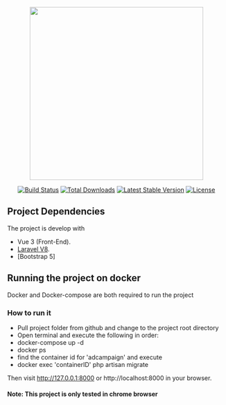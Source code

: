 <p align="center"><a href="https://laravel.com" target="_blank"><img src="https://raw.githubusercontent.com/laravel/art/master/logo-lockup/5%20SVG/2%20CMYK/1%20Full%20Color/laravel-logolockup-cmyk-red.svg" width="400"></a></p>

<p align="center">
<a href="https://travis-ci.org/laravel/framework"><img src="https://travis-ci.org/laravel/framework.svg" alt="Build Status"></a>
<a href="https://packagist.org/packages/laravel/framework"><img src="https://img.shields.io/packagist/dt/laravel/framework" alt="Total Downloads"></a>
<a href="https://packagist.org/packages/laravel/framework"><img src="https://img.shields.io/packagist/v/laravel/framework" alt="Latest Stable Version"></a>
<a href="https://packagist.org/packages/laravel/framework"><img src="https://img.shields.io/packagist/l/laravel/framework" alt="License"></a>
</p>

## Project Dependencies

The project is develop with
- Vue 3 (Front-End).
- [Laravel V8](https://laravel.com/docs/container).
-  [Bootstrap 5]


## Running the project on docker

Docker and Docker-compose are both required to run the project

### How to run it

- Pull project folder from github and change to the project root directory
- Open terminal and execute the following in order:
- docker-compose up -d
- docker ps 
- find the container id for 'adcampaign' and execute
- docker exec 'containerID' php artisan migrate

Then visit http://127.0.0.1:8000 or http://localhost:8000 in your browser.

#### Note: This project is only tested in chrome browser
